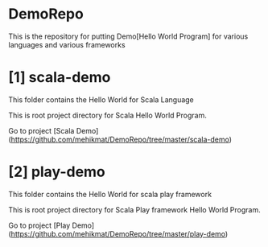 DemoRepo
==========

This is the repository for putting Demo[Hello World Program] for various languages and various frameworks

[1] scala-demo
====================
This folder contains the Hello World for Scala Language

This is root project directory for Scala Hello World Program.

Go to project [Scala Demo] (https://github.com/mehikmat/DemoRepo/tree/master/scala-demo)


[2] play-demo
====================
This folder contains the Hello World for scala play framework 

This is root project directory for Scala Play framework Hello World Program.

Go to project [Play Demo] (https://github.com/mehikmat/DemoRepo/tree/master/play-demo)
